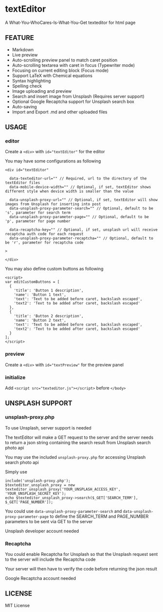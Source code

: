 # textEditor

A What-You-WhoCares-Is-What-You-Get texteditor for html page

## FEATURE

- Markdown
- Live preview
- Auto-scrolling preview panel to match caret position
- Auto-scrolling textarea with caret in focus (Typewriter mode)
- Focusing on current editing block (Focus mode)
- Support LaTeX with Chemical equations
- Syntax highlighting
- Spelling check
- Image uploading and preview
- Search and insert image from Unsplash (Requires server support)
- Optional Google Recaptcha support for Unsplash search box
- Auto-saving
- Import and Export .md and other uploaded files

## USAGE

### editor

Create a `<div>` with `id="textEditor"` for the editor

You may have some configurations as following

```
<div id="textEditor"

  data-texteditor-url="" // Required, url to the directory of the textEditor files
  data-mobile-device-width="" // Optional, if set, textEditor shows different style when device width is smaller than the value

  data-unsplash-proxy-url="" // Optional, if set, textEditor will show images from Unsplash for inserting into post
  data-unsplash-proxy-parameter-search="" // Optional, default to be 's', parameter for search term
  data-unsplash-proxy-parameter-page="" // Optional, default to be 'p', parameter for page number

  data-recaptcha-key="" // Optional, if set, unsplash url will receive recaptcha auth code for each request
  data-unsplash-proxy-parameter-recaptcha="" // Optional, default to be 'r', parameter for recaptcha code

>

</div>
```

You may also define custom buttons as following

```
<script>
var editCustomButtons = [
  {
    'title': 'Button 1 description',
    'name': 'Button 1 text',
    'text': 'Text to be added before caret, backslash escaped',
    'text2': 'Text to be added after caret, backslash escaped'
  },
  {
    'title': 'Button 2 description',
    'name': 'Button 2 text',
    'text': 'Text to be added before caret, backslash escaped',
    'text2': 'Text to be added after caret, backslash escaped'
  }
];
</script>
```

### preview

Create a `<div>` with `id="textPreview"` for the preview panel

### initialize

Add `<script src="texteditor.js"></script>` before `</body>`

## UNSPLASH SUPPORT

### unsplash-proxy.php

To use Unsplash, server support is needed

The textEditor will make a GET request to the server and the server needs to return a json string containing the search result from Unsplash search photo api

You may use the included `unsplash-proxy.php` for accessing Unsplash search photo api

Simply use
```
include('unsplash-proxy.php');
$texteditor_unsplash_proxy = new texteditor_unsplash_proxy('YOUR_UNSPLASH_ACCESS_KEY', 'YOUR_UNSPLASH_SECRET_KEY');
echo $texteditor_unsplash_proxy->search($_GET['SEARCH_TERM'], $_GET['PAGE_NUMBER']);
```

You could use `data-unsplash-proxy-parameter-search` and `data-unsplash-proxy-parameter-page` to define the SEARCH_TERM and PAGE_NUMBER parameters to be sent via GET to the server

Unsplash developer account needed

### Recaptcha

You could enable Recaptcha for Unsplash so that the Unsplash request sent to the server will include the Recaptcha code

Your server will then have to verify the code before returning the json result

Google Recaptcha account needed

## LICENSE

MIT License

